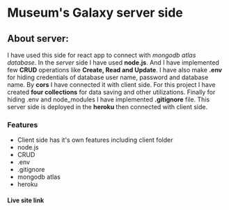 # Museum's Galaxy server side

## About server:
I have used this side for react app to connect with _mongodb atlas database_. In the _server_ side I have used **node.js**. And I have implemented few **CRUD** operations like **Create, Read and Update**. I have also make **.env** for hiding credentials of database user name, password and database name. By **cors** I have connected it with client side. For this project I have created **four collections** for data saving and other utilizations. Finally for hiding .env and node_modules I have implemented **.gitignore** file. This server side is deployed in the **heroku** then connected with client side. 

### Features
* Client side has it's own features including client folder
* node.js
* CRUD
* .env
* .gitignore
* mongodb atlas 
* heroku

#### Live site link
